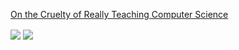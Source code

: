 [On the Cruelty of Really Teaching Computer Science](https://www.cs.utexas.edu/users/EWD/transcriptions/EWD10xx/EWD1036.html)

<a>
  <img align="center" src="https://github-readme-stats.vercel.app/api?username=samwalls&hide=issues&theme=onedark&count_private=trueinclude_all_commits"/>
</a>
<a>
  <img align="center" src="https://github-readme-stats.vercel.app/api/top-langs/?username=samwalls&layout=compact&theme=onedark&count_private=true&langs_count=10include_all_commits"/>
</a>

